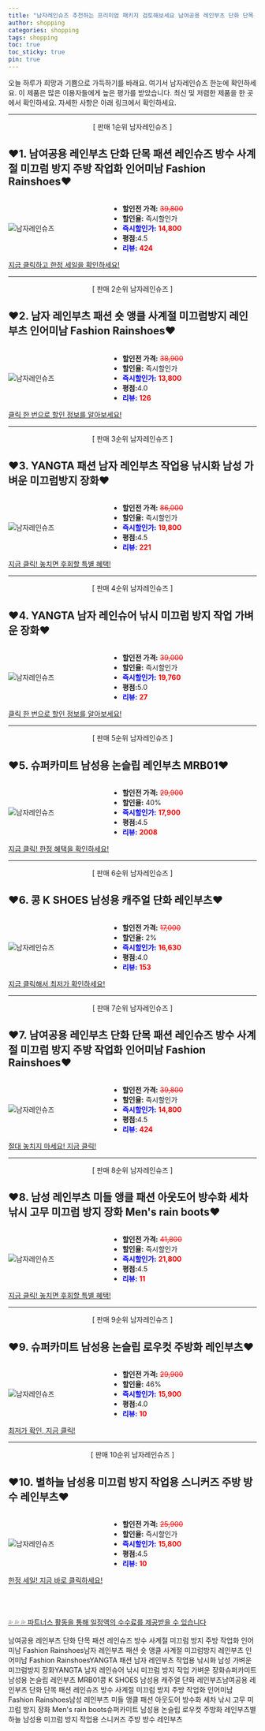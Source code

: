 ```yaml
---
title: "남자레인슈즈 추천하는 프리미엄 패키지 검토해보세요 남여공용 레인부츠 단화 단목 패션"
author: shopping
categories: shopping
tags: shopping
toc: true
toc_sticky: true
pin: true
---
```

오늘 하루가 희망과 기쁨으로 가득하기를 바래요. 여기서 남자레인슈즈 한눈에 확인하세요. 이 제품은 많은 이용자들에게 높은 평가를 받았습니다. 최신 및 저렴한 제품을 한 곳에서 확인하세요. 자세한 사항은 아래 링크에서 확인하세요.

---
<p class="toplist" style="margin: 0 auto; display: block; width: fit-content;">[ 판매 1순위 남자레인슈즈 ]</p>

<h2><strong>❤️1. 남여공용 레인부츠 단화 단목 패션 레인슈즈 방수 사계절 미끄럼 방지 주방 작업화 인어미남 Fashion Rainshoes❤️</strong></h2>

<div style="display: flex; align-items: center;">
    <div style="flex: 0.4;">
        <img src="https://thumbnail6.coupangcdn.com/thumbnails/remote/230x230ex/image/vendor_inventory/522c/e8dd19b0c592da82a520fe28a1b7b647f91879446ad736967ee7cd97404c.jpg" alt="남자레인슈즈" style="max-width: 100%;">
    </div>
    <div style="flex: 0.6; margin-left: 10px;">
        <ul>
            <li><strong>할인전 가격:</strong> <del style="color: red;">39,800</del></li>
            <li><strong>할인율:</strong> 즉시할인가</li>
            <li><span style='color:blue'><strong>즉시할인가:</strong></span> <span style='color:red'><strong>14,800</strong></span></li>
            <li><strong>평점:</strong>4.5</li>
            <li><span style='color:blue'><strong>리뷰:</strong></span> <span style='color:red'><strong>424</strong></span></li>
        </ul>
    </div>
</div>
<div class="center">
    <a href="https://selin100587001.github.io?lptag=AF9450613&subid=githubio&pageKey=7372608530&traceid=V0-153&itemId=19021893178&vendorItemId=86146239948" class="myButton">
        지금 클릭하고 한정 세일을 확인하세요!
    </a>
</div>


---
<p class="toplist" style="margin: 0 auto; display: block; width: fit-content;">[ 판매 2순위 남자레인슈즈 ]</p>

<h2><strong>❤️2. 남자 레인부츠 패션 숏 앵클 사계절 미끄럼방지 레인부츠 인어미남 Fashion Rainshoes❤️</strong></h2>

<div style="display: flex; align-items: center;">
    <div style="flex: 0.4;">
        <img src="https://thumbnail8.coupangcdn.com/thumbnails/remote/230x230ex/image/vendor_inventory/b63e/dda6c3bb482958c2817778a7af557f3269b7f11ccf6c0ece233759c504e6.jpg" alt="남자레인슈즈" style="max-width: 100%;">
    </div>
    <div style="flex: 0.6; margin-left: 10px;">
        <ul>
            <li><strong>할인전 가격:</strong> <del style="color: red;">38,900</del></li>
            <li><strong>할인율:</strong> 즉시할인가</li>
            <li><span style='color:blue'><strong>즉시할인가:</strong></span> <span style='color:red'><strong>13,800</strong></span></li>
            <li><strong>평점:</strong>4.0</li>
            <li><span style='color:blue'><strong>리뷰:</strong></span> <span style='color:red'><strong>126</strong></span></li>
        </ul>
    </div>
</div>
<div class="center">
    <a href="https://selin100587001.github.io?lptag=AF9450613&subid=githubio&pageKey=7432251672&traceid=V0-153&itemId=19305999544&vendorItemId=86420349186" class="myButton">
        클릭 한 번으로 할인 정보를 알아보세요!
    </a>
</div>


---
<p class="toplist" style="margin: 0 auto; display: block; width: fit-content;">[ 판매 3순위 남자레인슈즈 ]</p>

<h2><strong>❤️3. YANGTA 패션 남자 레인부츠 작업용 낚시화 남성 가벼운 미끄럼방지 장화❤️</strong></h2>

<div style="display: flex; align-items: center;">
    <div style="flex: 0.4;">
        <img src="https://thumbnail7.coupangcdn.com/thumbnails/remote/230x230ex/image/vendor_inventory/cc48/b7160485b9c1ac03bab7dceac4a89e95169885a9f4e91c9d251e78f7de5d.jpg" alt="남자레인슈즈" style="max-width: 100%;">
    </div>
    <div style="flex: 0.6; margin-left: 10px;">
        <ul>
            <li><strong>할인전 가격:</strong> <del style="color: red;">86,000</del></li>
            <li><strong>할인율:</strong> 즉시할인가</li>
            <li><span style='color:blue'><strong>즉시할인가:</strong></span> <span style='color:red'><strong>19,800</strong></span></li>
            <li><strong>평점:</strong>4.5</li>
            <li><span style='color:blue'><strong>리뷰:</strong></span> <span style='color:red'><strong>221</strong></span></li>
        </ul>
    </div>
</div>
<div class="center">
    <a href="https://selin100587001.github.io?lptag=AF9450613&subid=githubio&pageKey=7998611019&traceid=V0-153&itemId=22262096515&vendorItemId=89307842739" class="myButton">
        지금 클릭! 놓치면 후회할 특별 혜택!
    </a>
</div>


---
<p class="toplist" style="margin: 0 auto; display: block; width: fit-content;">[ 판매 4순위 남자레인슈즈 ]</p>

<h2><strong>❤️4. YANGTA 남자 레인슈어 낚시 미끄럼 방지 작업 가벼운 장화❤️</strong></h2>

<div style="display: flex; align-items: center;">
    <div style="flex: 0.4;">
        <img src="https://thumbnail7.coupangcdn.com/thumbnails/remote/230x230ex/image/vendor_inventory/21af/ce8bcc8ad114a7cd738f417428875e85d8b7cab74153358df6704cc4f8df.jpg" alt="남자레인슈즈" style="max-width: 100%;">
    </div>
    <div style="flex: 0.6; margin-left: 10px;">
        <ul>
            <li><strong>할인전 가격:</strong> <del style="color: red;">39,000</del></li>
            <li><strong>할인율:</strong> 즉시할인가</li>
            <li><span style='color:blue'><strong>즉시할인가:</strong></span> <span style='color:red'><strong>19,760</strong></span></li>
            <li><strong>평점:</strong>5.0</li>
            <li><span style='color:blue'><strong>리뷰:</strong></span> <span style='color:red'><strong>27</strong></span></li>
        </ul>
    </div>
</div>
<div class="center">
    <a href="https://selin100587001.github.io?lptag=AF9450613&subid=githubio&pageKey=8199922691&traceid=V0-153&itemId=23501614536&vendorItemId=90529286599" class="myButton">
        클릭 한 번으로 할인 정보를 알아보세요!
    </a>
</div>


---
<p class="toplist" style="margin: 0 auto; display: block; width: fit-content;">[ 판매 5순위 남자레인슈즈 ]</p>

<h2><strong>❤️5. 슈퍼카미트 남성용 논슬립 레인부츠 MRB01❤️</strong></h2>

<div style="display: flex; align-items: center;">
    <div style="flex: 0.4;">
        <img src="https://thumbnail7.coupangcdn.com/thumbnails/remote/230x230ex/image/vendor_inventory/3904/fac0f36371a334223e40bf9b6bb0386a567eed8d32df831d295101a0ff61.jpg" alt="남자레인슈즈" style="max-width: 100%;">
    </div>
    <div style="flex: 0.6; margin-left: 10px;">
        <ul>
            <li><strong>할인전 가격:</strong> <del style="color: red;">29,900</del></li>
            <li><strong>할인율:</strong> 40%</li>
            <li><span style='color:blue'><strong>즉시할인가:</strong></span> <span style='color:red'><strong>17,900</strong></span></li>
            <li><strong>평점:</strong>4.5</li>
            <li><span style='color:blue'><strong>리뷰:</strong></span> <span style='color:red'><strong>2008</strong></span></li>
        </ul>
    </div>
</div>
<div class="center">
    <a href="https://selin100587001.github.io?lptag=AF9450613&subid=githubio&pageKey=1565170413&traceid=V0-153&itemId=2676326246&vendorItemId=75774940940" class="myButton">
        지금 클릭! 한정 혜택을 확인하세요!
    </a>
</div>


---
<p class="toplist" style="margin: 0 auto; display: block; width: fit-content;">[ 판매 6순위 남자레인슈즈 ]</p>

<h2><strong>❤️6. 콩 K SHOES 남성용 캐주얼 단화 레인부츠❤️</strong></h2>

<div style="display: flex; align-items: center;">
    <div style="flex: 0.4;">
        <img src="https://thumbnail8.coupangcdn.com/thumbnails/remote/230x230ex/image/retail/images/2020/04/20/19/7/95eb6d93-c827-4cac-8e80-2b4e06e313d7.jpg" alt="남자레인슈즈" style="max-width: 100%;">
    </div>
    <div style="flex: 0.6; margin-left: 10px;">
        <ul>
            <li><strong>할인전 가격:</strong> <del style="color: red;">17,000</del></li>
            <li><strong>할인율:</strong> 2%</li>
            <li><span style='color:blue'><strong>즉시할인가:</strong></span> <span style='color:red'><strong>16,630</strong></span></li>
            <li><strong>평점:</strong>4.0</li>
            <li><span style='color:blue'><strong>리뷰:</strong></span> <span style='color:red'><strong>153</strong></span></li>
        </ul>
    </div>
</div>
<div class="center">
    <a href="https://selin100587001.github.io?lptag=AF9450613&subid=githubio&pageKey=1493736695&traceid=V0-153&itemId=2565357509&vendorItemId=70557815101" class="myButton">
        지금 클릭해서 최저가 확인하세요!
    </a>
</div>


---
<p class="toplist" style="margin: 0 auto; display: block; width: fit-content;">[ 판매 7순위 남자레인슈즈 ]</p>

<h2><strong>❤️7. 남여공용 레인부츠 단화 단목 패션 레인슈즈 방수 사계절 미끄럼 방지 주방 작업화 인어미남 Fashion Rainshoes❤️</strong></h2>

<div style="display: flex; align-items: center;">
    <div style="flex: 0.4;">
        <img src="https://thumbnail6.coupangcdn.com/thumbnails/remote/230x230ex/image/vendor_inventory/522c/e8dd19b0c592da82a520fe28a1b7b647f91879446ad736967ee7cd97404c.jpg" alt="남자레인슈즈" style="max-width: 100%;">
    </div>
    <div style="flex: 0.6; margin-left: 10px;">
        <ul>
            <li><strong>할인전 가격:</strong> <del style="color: red;">39,800</del></li>
            <li><strong>할인율:</strong> 즉시할인가</li>
            <li><span style='color:blue'><strong>즉시할인가:</strong></span> <span style='color:red'><strong>14,800</strong></span></li>
            <li><strong>평점:</strong>4.5</li>
            <li><span style='color:blue'><strong>리뷰:</strong></span> <span style='color:red'><strong>424</strong></span></li>
        </ul>
    </div>
</div>
<div class="center">
    <a href="https://selin100587001.github.io?lptag=AF9450613&subid=githubio&pageKey=7372608530&traceid=V0-153&itemId=19021893188&vendorItemId=86146239853" class="myButton">
        절대 놓치지 마세요! 지금 클릭!
    </a>
</div>


---
<p class="toplist" style="margin: 0 auto; display: block; width: fit-content;">[ 판매 8순위 남자레인슈즈 ]</p>

<h2><strong>❤️8. 남성 레인부츠 미들 앵클 패션 아웃도어 방수화 세차 낚시 고무 미끄럼 방지 장화 Men's rain boots❤️</strong></h2>

<div style="display: flex; align-items: center;">
    <div style="flex: 0.4;">
        <img src="https://thumbnail8.coupangcdn.com/thumbnails/remote/230x230ex/image/vendor_inventory/2365/21108a34a411d88b35bb8205ab111731622715905e24e38a417d44a429c3.jpg" alt="남자레인슈즈" style="max-width: 100%;">
    </div>
    <div style="flex: 0.6; margin-left: 10px;">
        <ul>
            <li><strong>할인전 가격:</strong> <del style="color: red;">41,800</del></li>
            <li><strong>할인율:</strong> 즉시할인가</li>
            <li><span style='color:blue'><strong>즉시할인가:</strong></span> <span style='color:red'><strong>21,800</strong></span></li>
            <li><strong>평점:</strong>4.5</li>
            <li><span style='color:blue'><strong>리뷰:</strong></span> <span style='color:red'><strong>11</strong></span></li>
        </ul>
    </div>
</div>
<div class="center">
    <a href="https://selin100587001.github.io?lptag=AF9450613&subid=githubio&pageKey=7996564928&traceid=V0-153&itemId=22246849655&vendorItemId=89292648818" class="myButton">
        지금 클릭! 놓치면 후회할 특별 혜택!
    </a>
</div>


---
<p class="toplist" style="margin: 0 auto; display: block; width: fit-content;">[ 판매 9순위 남자레인슈즈 ]</p>

<h2><strong>❤️9. 슈퍼카미트 남성용 논슬립 로우컷 주방화 레인부츠❤️</strong></h2>

<div style="display: flex; align-items: center;">
    <div style="flex: 0.4;">
        <img src="https://thumbnail8.coupangcdn.com/thumbnails/remote/230x230ex/image/vendor_inventory/b3fd/1ee4b5b00aa04346883e77e0a8811e9fd2a89599d95558e79d1479bb7346.jpg" alt="남자레인슈즈" style="max-width: 100%;">
    </div>
    <div style="flex: 0.6; margin-left: 10px;">
        <ul>
            <li><strong>할인전 가격:</strong> <del style="color: red;">29,900</del></li>
            <li><strong>할인율:</strong> 46%</li>
            <li><span style='color:blue'><strong>즉시할인가:</strong></span> <span style='color:red'><strong>15,900</strong></span></li>
            <li><strong>평점:</strong>4.0</li>
            <li><span style='color:blue'><strong>리뷰:</strong></span> <span style='color:red'><strong>10</strong></span></li>
        </ul>
    </div>
</div>
<div class="center">
    <a href="https://selin100587001.github.io?lptag=AF9450613&subid=githubio&pageKey=8129751112&traceid=V0-153&itemId=23085546831&vendorItemId=90119016823" class="myButton">
        최저가 확인, 지금 클릭!
    </a>
</div>


---
<p class="toplist" style="margin: 0 auto; display: block; width: fit-content;">[ 판매 10순위 남자레인슈즈 ]</p>

<h2><strong>❤️10. 별하늘 남성용 미끄럼 방지 작업용 스니커즈 주방 방수 레인부츠❤️</strong></h2>

<div style="display: flex; align-items: center;">
    <div style="flex: 0.4;">
        <img src="https://thumbnail8.coupangcdn.com/thumbnails/remote/230x230ex/image/vendor_inventory/81ac/e790d433421adb08084763d3c280de6c08a2a79528228c672c7e132e34ed.jpg" alt="남자레인슈즈" style="max-width: 100%;">
    </div>
    <div style="flex: 0.6; margin-left: 10px;">
        <ul>
            <li><strong>할인전 가격:</strong> <del style="color: red;">25,900</del></li>
            <li><strong>할인율:</strong> 즉시할인가</li>
            <li><span style='color:blue'><strong>즉시할인가:</strong></span> <span style='color:red'><strong>15,800</strong></span></li>
            <li><strong>평점:</strong>4.5</li>
            <li><span style='color:blue'><strong>리뷰:</strong></span> <span style='color:red'><strong>10</strong></span></li>
        </ul>
    </div>
</div>
<div class="center">
    <a href="https://selin100587001.github.io?lptag=AF9450613&subid=githubio&pageKey=7856001136&traceid=V0-153&itemId=21425653805&vendorItemId=88481793404" class="myButton">
        한정 세일! 지금 바로 클릭하세요!
    </a>
</div>

<br><br><br>[💦 💦 💦 파트너스 활동을 통해 일정액의 수수료를 제공받을 수 있습니다](https://link.coupang.com/a/bcpT2c)<br><br>남여공용 레인부츠 단화 단목 패션 레인슈즈 방수 사계절 미끄럼 방지 주방 작업화 인어미남 Fashion Rainshoes남자 레인부츠 패션 숏 앵클 사계절 미끄럼방지 레인부츠 인어미남 Fashion RainshoesYANGTA 패션 남자 레인부츠 작업용 낚시화 남성 가벼운 미끄럼방지 장화YANGTA 남자 레인슈어 낚시 미끄럼 방지 작업 가벼운 장화슈퍼카미트 남성용 논슬립 레인부츠 MRB01콩 K SHOES 남성용 캐주얼 단화 레인부츠남여공용 레인부츠 단화 단목 패션 레인슈즈 방수 사계절 미끄럼 방지 주방 작업화 인어미남 Fashion Rainshoes남성 레인부츠 미들 앵클 패션 아웃도어 방수화 세차 낚시 고무 미끄럼 방지 장화 Men's rain boots슈퍼카미트 남성용 논슬립 로우컷 주방화 레인부츠별하늘 남성용 미끄럼 방지 작업용 스니커즈 주방 방수 레인부츠